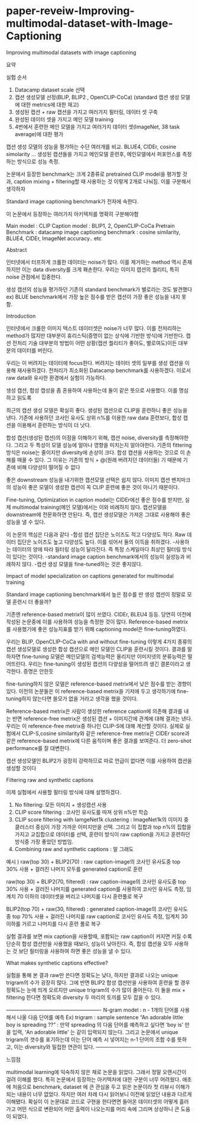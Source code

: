 # paper-reveiw-Improving-multimodal-dataset-with-Image-Captioning

Improving multimodal datasets with image captioning

요약

 실험 순서 
1. Datacamp dataset scale 선택
2. 캡션 생성모델 선정(BLIP, BLIP2 , OpenCLIP-CoCa) (standard 캡션 생성 모델에 대한 metrics에 대한 재고)
3. 생성된 캡션 + raw 캡션을 가지고 여러가지 필터링, 데이터 셋 구축
4. 완성된 데이터 셋을 가지고 메인 모델 training 
5. 4번에서 훈련한 메인 모델을 가지고 여러가지 데이터 셋(ImageNet, 38 task average)에 대한 평가


캡션 생성 모델의 성능을 평가하는 수단 여러개를 비교. BLUE4, CIDEr, cosine simolarity … 생성된 캡션들을 가지고 메인모델 훈련후, 메인모델에서 퍼포먼스를 측정하는 방식으로 성능 측정.

논문에서 등장한 benchmark는 크게 2종류로 pretrained CLIP model을 평가할 것과, caption mixing + filtering할 때 사용하는 것 이렇게 2개로 나눠짐. 이를 구분해서 생각하자

Standard image captioning benchmark가 전자에 속한다.

이 논문에서 등장하는 여러가지 아키텍처를 명확히 구분해야함

Main model : CLIP
Caption model : BLIP1, 2, OpenCLIP-CoCa
Pretrain Benchmark : datacamp
image captioning benchmark : cosine similarity, BLUE4, CIDEr, ImageNet accuracy.. etc



Abstract 

인터넷에서 터프하게 크롤한 데이터는 noise가 많다. 이를 제거하는 method 역시 존재하지만 이는 data diversity를 크게 홰손한다. 우리는 이미지 캡션의 퀄리티, 특히 noise 관점에서 집중한다. 

생성 캡션의 성능을 평가하던 기존의 standard benchmark가 별로라는 것도 발견했다
ex) BLUE benchmark에서 가장 높은 점수를 받은 캡션이 가장 좋은 성능을 내지 못함.



Introduction

인터넷에서 크롤한 이미지 텍스트 데이터셋은 noise가 너무 많다. 이를 전처리하는 method가 많지만 대부분이 휴리스틱(증명이 없는 상식에 기반한 방식)에 기반한다. 캡션 전처리 기술 대부분의 방법이 어떤 상황(캡션 퀄리티가 좋아도, 별로여도)이든 대부분의 데이터를 버린다.

우리는 이 버려지는 데이터에 focus한다. 버려지는 데이터 셋의 일부를 생성 캡션을 이용해 재사용하겠다. 전처리가 최소화된 Datacamp benchmark를 사용하겠다. 이로서 raw data와 유사한 환경에서 실험이 가능하다. 

생성 캡션, 합성 캡성을 좀 혼용하여 사용하는데 둘이 같은 뜻으로 사용했다. 이를 명심하고 읽도록

최근의 캡션 생성 모델은 확실히 좋다. 생성된 캡션으로 CLIP을 훈련하니 좋은 성능을 낸다. 기존에 사용하던 코사인 유사도 상위 n%를 이용한 raw data 훈련보다, 합성 캡션을 이용해서 훈련하는 방식이 더 낫다.

합성 캡션(생성된 캡션)의 이점을 이해하기 위해, 캡션 noise, diversity를 측정해야한다. 그리고 두 특성이 모델 성능에 얼마나 영향을 미치는지 알아야한다.
기존의 fittering방식은 noise는 줄이지만 diversity에 손상이 크다. 합성 캡션을 사용하는 것으로 이 손해를 매꿀 수 있다. 그 이유는 기존의 방식 + @(원래 버려지던 데이터들) 기 때문에 기존에 비해 다양성이 떨어질 수 없다

좋은 downstream 성능을 내기위한 캡션모델 선택은 쉽지 않다. 이미지 캡션 밴치마크의 성능이 좋은 모델이 생성한 캡션이 꼭 CLIP 훈련에 좋은 것이 아니기 때문이다. 

Fine-tuning, Optimization in caption model는 CIDEr에선 좋은 점수를 받지만, 실제 multimodal training(메인 모델)에서는 이와 비례하지 않다. 캡션모델을 downstream에 전문화하면 안된다.
즉, 캡션 생성모델은 가져온 그대로 사용해야 좋은 성능을 낼 수 있다.

이 논문의 핵심은 다음과 같다
-합성 캡션 집단은 노이즈도 적고 다양성도 적다. Raw 데이터 집단은 노이즈도 높고 다양성도 높다. 이를 섞어서 둘의 이득을 취하겠다.
-사용하는 데이터의 양에 따라 필터링 성능이 달라진다. 즉 특정 스케일마다 최상인 필터링 방식이 있다는 것이다.
-standard image caption benchmark에서의 성능이 실성능과 비례하지 않다.
-캡션 생성 모델을 fine-tuned하는 것은 좋지않다.

Impact of model specialization on captions generated for multimodal training

Standard image captioning benchmark에서 높은 점수를 딴 생성 캡션이 정말로 모델 훈련시 더 좋을까?

기존엔 reference-based metrix이 많이 쓰였다. CIDEr, BLEU4 등등. 당연히 이전에 작성된 논문중에 이를 사용하여 성능을 측정한 것이 많다. Reference-based metrix를 사용했기에 좋은 성능지표를 받기 위해 captioning model은 fine-tuning하였다.

우리는 BLIP, OpenCLIP-CoCa with and without fine-tuning 이렇게 4가지 종류의 캡션 생성모델로 생성한 합성 캡션으로 메인 모델인 CLIP을 훈련시킬 것이다. 결과를 말하자면 fine-tuning 모델은 메인모델의 검색능력은 올리지만 이미지넷의 분류능력은 떨어뜨린다. 우리는 fine-tuning이 생성된 캡션의 다양성을 떨어뜨려 생긴 결론이라고 생각한다. 증명은 안한듯

fine-tuning하지 않은 모델은 reference-based metrix에서 낮은 점수를 받는 경향이 있다. 이전의 논문들은 이 reference-based metrix을 기저에 두고 생각하기에 fine-tuning하지 않는다면 쓸모가 없을 거라고 생각을 했을 것이다.

Reference-based metrix은 사람이 생성한 reference caption에 의존해 결과를 내는 반면 reference-free metrix은 생성된 캡션 + 이미지간에 관계에 대해 결과는 낸다. 우리는 이 reference-free metrix중 하나인 CLIP-S에 대해 계산할 것이다. 실제로 실험에서 CLIP-S,cosine similarity와 같은 reference-free metrix은 CIDEr score과 같은 reference-based metrix에 다른 움직이며 좋은 결과를 보여준다. 더 zero-shot performance를 잘 대변한다.

캡션 생성모델인 BLIP2가 굉장히 강력하므로 따로 언급이 없다면 이를 사용하여 캡션을 생성할 것이다

Filtering raw and synthetic captions

이제 실험에서 사용할 필터링 방식에 대해 설명하겠다.
1. No filtering: 모든 이미지 + 생성캡션 사용
2. CLIP score filtering : 코사인 유사도를 따져 상위 n%만 학습
3. CLIP score filtering with IamgeNet1k clustering : ImageNet1k의 이미지 중 클러스터 중심이 가장 가까운 이미지만을 선택. 그리고 이 집합과 top n%의 집합을 가지고 교집합으로 데이터를 선택, 훈련이 방식이 raw caption을 가지고 훈련하던 방식중 가장 좋았던 방법임.
4. Combining raw and synthetic captions : 말 그래도

예시 ) raw(top 30) + BLIP2(70) : raw caption-image의 코사인 유사도중 top 30% 사용 + 걸러진 나머지 모두를 generated caption로 훈련

raw(top 30) + BLIP2(70, filtered)  : raw caption-image의 코사인 유사도중 top 30% 사용 + 걸러진 나머지를 generated caption를 사용하여 코사인 유사도 측정, 임계치 70 이하의 데이터셋을 버리고 나머지를 다시 훈련풀로 복구

BLIP2(top 70) + raw(30, filtered) : generated caption-image의 코사인 유사도중 top 70% 사용 + 걸러진 나머지를 raw caption로 코사인 유사도 측정, 임계치 30 이하를 거르고 나머지를 다시 훈련 풀로 복구

실험 결과를 보면 mix caption을 사용할때, 포함되는 raw caption이 커지면 커질 수록 단순히 합성 캡션만을 사용했을 때보다, 성능이 낮아진다. 즉, 합성 캡션을 모두 사용하는 것 보단 필터링을 사용하여 하면 좋은 성능을 낼 수 있다.

What makes synthetic captions effective?

실험을 통해 본 결과 raw만 쓴다면 정확도는 낮다, 하지만 결과로 나오는 unique trigram의 수가 굉장히 많다.
그에 반면 BLIP2 합성 캡션만을 사용하여 훈련을 할 경우 정확도는 눈에 띄게 오르지만 unique trigram의 수가 많이 줄어든다.
이 둘을 mix + filtering 한다면 정확도와 diversity 두 마리의 토끼를 모두 잡을 수 있다.

——————————————————-
N-gram model : n - 1개의 단어를 사용해서 나올 다음 단어를 예측
Ex) trigram : sample sentence “An adorable little boy is spreading ??”  : 만약 spreading 의 다음 단어를 예측하고 싶다면 ‘boy is' 만을 입력, ‘An adorable little' 는 같이 입력되지 않는다.
그리고 논문에서 unique trigram의 갯수를 표기하는데 이는 단어 예측 시 넣어지는 n-1 단어의 조합 수를 뜻하고, 이는 diversity와 밀접한 연관이 있다.
——————————————————-

느낌점

multimodal learning에 익숙하지 않은 채로 논문을 읽었다. 그래서 정말 오랜시간이 걸려 이해를 했다. 특히 논문에서 등장하는 아키텍처에 대한 구분이 너무 어려웠다. 애초에 처음으로 benchmark, dataset 에 큰 관심을 두고 읽은 논문이라 첫 리뷰시 이해가 되는 내용이 너무 없었다. 하지만 여러 차례 다시 읽어보니 이전에 읽었던 내용과 다르게 이해됐다. 
확실이 이 논문대로 코드로 구현을 한다면면 들어온 데이터셋의 어떻게 흘러가고 어떤 식으로 변환되어 어떤 출력이 나오는지를 머리 속에 그리며 상상하니 큰 도움이 되었다.
